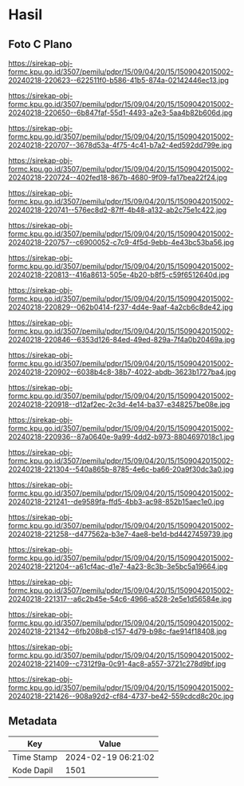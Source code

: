 # Hasil

## Foto C Plano

https://sirekap-obj-formc.kpu.go.id/3507/pemilu/pdpr/15/09/04/20/15/1509042015002-20240218-220623--622511f0-b586-41b5-874a-02142446ec13.jpg

https://sirekap-obj-formc.kpu.go.id/3507/pemilu/pdpr/15/09/04/20/15/1509042015002-20240218-220650--6b847faf-55d1-4493-a2e3-5aa4b82b606d.jpg

https://sirekap-obj-formc.kpu.go.id/3507/pemilu/pdpr/15/09/04/20/15/1509042015002-20240218-220707--3678d53a-4f75-4c41-b7a2-4ed592dd799e.jpg

https://sirekap-obj-formc.kpu.go.id/3507/pemilu/pdpr/15/09/04/20/15/1509042015002-20240218-220724--402fed18-867b-4680-9f09-fa17bea22f24.jpg

https://sirekap-obj-formc.kpu.go.id/3507/pemilu/pdpr/15/09/04/20/15/1509042015002-20240218-220741--576ec8d2-87ff-4b48-a132-ab2c75e1c422.jpg

https://sirekap-obj-formc.kpu.go.id/3507/pemilu/pdpr/15/09/04/20/15/1509042015002-20240218-220757--c6900052-c7c9-4f5d-9ebb-4e43bc53ba56.jpg

https://sirekap-obj-formc.kpu.go.id/3507/pemilu/pdpr/15/09/04/20/15/1509042015002-20240218-220813--416a8613-505e-4b20-b8f5-c59f6512640d.jpg

https://sirekap-obj-formc.kpu.go.id/3507/pemilu/pdpr/15/09/04/20/15/1509042015002-20240218-220829--062b0414-f237-4d4e-9aaf-4a2cb6c8de42.jpg

https://sirekap-obj-formc.kpu.go.id/3507/pemilu/pdpr/15/09/04/20/15/1509042015002-20240218-220846--6353d126-84ed-49ed-829a-7f4a0b20469a.jpg

https://sirekap-obj-formc.kpu.go.id/3507/pemilu/pdpr/15/09/04/20/15/1509042015002-20240218-220902--6038b4c8-38b7-4022-abdb-3623b1727ba4.jpg

https://sirekap-obj-formc.kpu.go.id/3507/pemilu/pdpr/15/09/04/20/15/1509042015002-20240218-220918--d12af2ec-2c3d-4e14-ba37-e348257be08e.jpg

https://sirekap-obj-formc.kpu.go.id/3507/pemilu/pdpr/15/09/04/20/15/1509042015002-20240218-220936--87a0640e-9a99-4dd2-b973-8804697018c1.jpg

https://sirekap-obj-formc.kpu.go.id/3507/pemilu/pdpr/15/09/04/20/15/1509042015002-20240218-221304--540a865b-8785-4e6c-ba66-20a9f30dc3a0.jpg

https://sirekap-obj-formc.kpu.go.id/3507/pemilu/pdpr/15/09/04/20/15/1509042015002-20240218-221241--de9589fa-ffd5-4bb3-ac98-852b15aec1e0.jpg

https://sirekap-obj-formc.kpu.go.id/3507/pemilu/pdpr/15/09/04/20/15/1509042015002-20240218-221258--d477562a-b3e7-4ae8-be1d-bd4427459739.jpg

https://sirekap-obj-formc.kpu.go.id/3507/pemilu/pdpr/15/09/04/20/15/1509042015002-20240218-221204--a61cf4ac-d1e7-4a23-8c3b-3e5bc5a19664.jpg

https://sirekap-obj-formc.kpu.go.id/3507/pemilu/pdpr/15/09/04/20/15/1509042015002-20240218-221317--a6c2b45e-54c6-4966-a528-2e5e1d56584e.jpg

https://sirekap-obj-formc.kpu.go.id/3507/pemilu/pdpr/15/09/04/20/15/1509042015002-20240218-221342--6fb208b8-c157-4d79-b98c-fae914f18408.jpg

https://sirekap-obj-formc.kpu.go.id/3507/pemilu/pdpr/15/09/04/20/15/1509042015002-20240218-221409--c7312f9a-0c91-4ac8-a557-3721c278d9bf.jpg

https://sirekap-obj-formc.kpu.go.id/3507/pemilu/pdpr/15/09/04/20/15/1509042015002-20240218-221426--908a92d2-cf84-4737-be42-559cdcd8c20c.jpg


## Metadata

| Key        | Value               |
| ---------- | ------------------- |
| Time Stamp | 2024-02-19 06:21:02 |
| Kode Dapil | 1501                |



